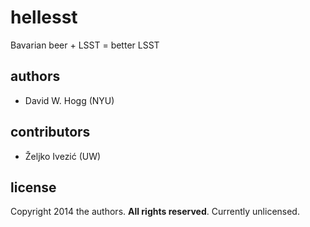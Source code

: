 # hellesst

Bavarian beer + LSST = better LSST

## authors

- David W. Hogg (NYU)

## contributors

- Željko Ivezić (UW)

## license

Copyright 2014 the authors.
**All rights reserved**.
Currently unlicensed.
